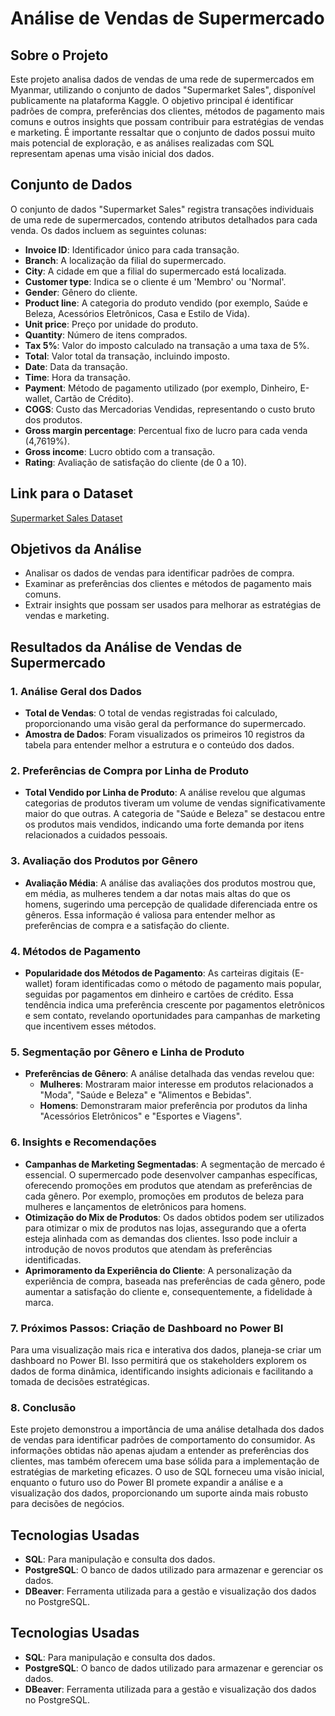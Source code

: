 # Análise de Vendas de Supermercado

## Sobre o Projeto

Este projeto analisa dados de vendas de uma rede de supermercados em Myanmar, utilizando o conjunto de dados "Supermarket Sales", disponível publicamente na plataforma Kaggle. O objetivo principal é identificar padrões de compra, preferências dos clientes, métodos de pagamento mais comuns e outros insights que possam contribuir para estratégias de vendas e marketing. É importante ressaltar que o conjunto de dados possui muito mais potencial de exploração, e as análises realizadas com SQL representam apenas uma visão inicial dos dados. 

## Conjunto de Dados

O conjunto de dados "Supermarket Sales" registra transações individuais de uma rede de supermercados, contendo atributos detalhados para cada venda. Os dados incluem as seguintes colunas:

- **Invoice ID**: Identificador único para cada transação.
- **Branch**: A localização da filial do supermercado.
- **City**: A cidade em que a filial do supermercado está localizada.
- **Customer type**: Indica se o cliente é um 'Membro' ou 'Normal'.
- **Gender**: Gênero do cliente.
- **Product line**: A categoria do produto vendido (por exemplo, Saúde e Beleza, Acessórios Eletrônicos, Casa e Estilo de Vida).
- **Unit price**: Preço por unidade do produto.
- **Quantity**: Número de itens comprados.
- **Tax 5%**: Valor do imposto calculado na transação a uma taxa de 5%.
- **Total**: Valor total da transação, incluindo imposto.
- **Date**: Data da transação.
- **Time**: Hora da transação.
- **Payment**: Método de pagamento utilizado (por exemplo, Dinheiro, E-wallet, Cartão de Crédito).
- **COGS**: Custo das Mercadorias Vendidas, representando o custo bruto dos produtos.
- **Gross margin percentage**: Percentual fixo de lucro para cada venda (4,7619%).
- **Gross income**: Lucro obtido com a transação.
- **Rating**: Avaliação de satisfação do cliente (de 0 a 10).

## Link para o Dataset

[Supermarket Sales Dataset](https://www.kaggle.com/datasets/faresashraf1001/supermarket-sales)

## Objetivos da Análise

- Analisar os dados de vendas para identificar padrões de compra.
- Examinar as preferências dos clientes e métodos de pagamento mais comuns.
- Extrair insights que possam ser usados para melhorar as estratégias de vendas e marketing.


## Resultados da Análise de Vendas de Supermercado

### 1. Análise Geral dos Dados
- **Total de Vendas**: O total de vendas registradas foi calculado, proporcionando uma visão geral da performance do supermercado.
- **Amostra de Dados**: Foram visualizados os primeiros 10 registros da tabela para entender melhor a estrutura e o conteúdo dos dados.

### 2. Preferências de Compra por Linha de Produto
- **Total Vendido por Linha de Produto**: A análise revelou que algumas categorias de produtos tiveram um volume de vendas significativamente maior do que outras. A categoria de "Saúde e Beleza" se destacou entre os produtos mais vendidos, indicando uma forte demanda por itens relacionados a cuidados pessoais.

### 3. Avaliação dos Produtos por Gênero
- **Avaliação Média**: A análise das avaliações dos produtos mostrou que, em média, as mulheres tendem a dar notas mais altas do que os homens, sugerindo uma percepção de qualidade diferenciada entre os gêneros. Essa informação é valiosa para entender melhor as preferências de compra e a satisfação do cliente.

### 4. Métodos de Pagamento
- **Popularidade dos Métodos de Pagamento**: As carteiras digitais (E-wallet) foram identificadas como o método de pagamento mais popular, seguidas por pagamentos em dinheiro e cartões de crédito. Essa tendência indica uma preferência crescente por pagamentos eletrônicos e sem contato, revelando oportunidades para campanhas de marketing que incentivem esses métodos.

### 5. Segmentação por Gênero e Linha de Produto
- **Preferências de Gênero**: A análise detalhada das vendas revelou que:
  - **Mulheres**: Mostraram maior interesse em produtos relacionados a "Moda", "Saúde e Beleza" e "Alimentos e Bebidas".
  - **Homens**: Demonstraram maior preferência por produtos da linha "Acessórios Eletrônicos" e "Esportes e Viagens".

### 6. Insights e Recomendações
- **Campanhas de Marketing Segmentadas**: A segmentação de mercado é essencial. O supermercado pode desenvolver campanhas específicas, oferecendo promoções em produtos que atendam as preferências de cada gênero. Por exemplo, promoções em produtos de beleza para mulheres e lançamentos de eletrônicos para homens.
- **Otimização do Mix de Produtos**: Os dados obtidos podem ser utilizados para otimizar o mix de produtos nas lojas, assegurando que a oferta esteja alinhada com as demandas dos clientes. Isso pode incluir a introdução de novos produtos que atendam às preferências identificadas.
- **Aprimoramento da Experiência do Cliente**: A personalização da experiência de compra, baseada nas preferências de cada gênero, pode aumentar a satisfação do cliente e, consequentemente, a fidelidade à marca.

### 7. Próximos Passos: Criação de Dashboard no Power BI
Para uma visualização mais rica e interativa dos dados, planeja-se criar um dashboard no Power BI. Isso permitirá que os stakeholders explorem os dados de forma dinâmica, identificando insights adicionais e facilitando a tomada de decisões estratégicas.

### 8. Conclusão
Este projeto demonstrou a importância de uma análise detalhada dos dados de vendas para identificar padrões de comportamento do consumidor. As informações obtidas não apenas ajudam a entender as preferências dos clientes, mas também oferecem uma base sólida para a implementação de estratégias de marketing eficazes. O uso de SQL forneceu uma visão inicial, enquanto o futuro uso do Power BI promete expandir a análise e a visualização dos dados, proporcionando um suporte ainda mais robusto para decisões de negócios.

## Tecnologias Usadas
- **SQL**: Para manipulação e consulta dos dados.
- **PostgreSQL**: O banco de dados utilizado para armazenar e gerenciar os dados.
- **DBeaver**: Ferramenta utilizada para a gestão e visualização dos dados no PostgreSQL.
## Tecnologias Usadas
- **SQL**: Para manipulação e consulta dos dados.
- **PostgreSQL**: O banco de dados utilizado para armazenar e gerenciar os dados.
- **DBeaver**: Ferramenta utilizada para a gestão e visualização dos dados no PostgreSQL.

